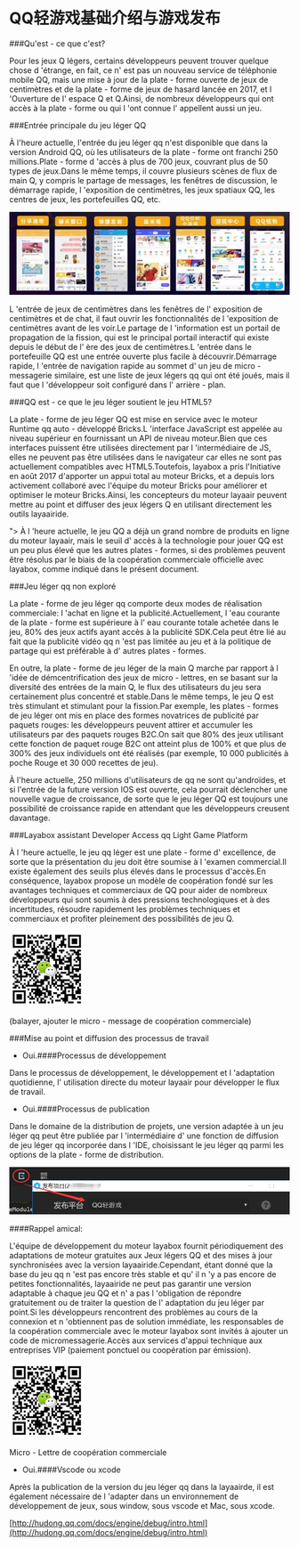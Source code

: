 # QQ轻游戏基础介绍与游戏发布

###Qu'est - ce que c'est?

Pour les jeux Q légers, certains développeurs peuvent trouver quelque chose d 'étrange, en fait, ce n' est pas un nouveau service de téléphonie mobile QQ, mais une mise à jour de la plate - forme ouverte de jeux de centimètres et de la plate - forme de jeux de hasard lancée en 2017, et l 'Ouverture de l' espace Q et Q.Ainsi, de nombreux développeurs qui ont accès à la plate - forme ou qui l 'ont connue l' appellent aussi un jeu.



###Entrée principale du jeu léger QQ

À l'heure actuelle, l'entrée du jeu léger qq n'est disponible que dans la version Android QQ, où les utilisateurs de la plate - forme ont franchi 250 millions.Plate - forme d 'accès à plus de 700 jeux, couvrant plus de 50 types de jeux.Dans le même temps, il couvre plusieurs scènes de flux de main Q, y compris le partage de messages, les fenêtres de discussion, le démarrage rapide, l 'exposition de centimètres, les jeux spatiaux QQ, les centres de jeux, les portefeuilles QQ, etc.

![图2](img/1.jpg) 


L 'entrée de jeux de centimètres dans les fenêtres de l' exposition de centimètres et de chat, il faut ouvrir les fonctionnalités de l 'exposition de centimètres avant de les voir.Le partage de l 'information est un portail de propagation de la fission, qui est le principal portail interactif qui existe depuis le début de l' ère des jeux de centimètres.L 'entrée dans le portefeuille QQ est une entrée ouverte plus facile à découvrir.Démarrage rapide, l 'entrée de navigation rapide au sommet d' un jeu de micro - messagerie similaire, est une liste de jeux légers qq qui ont été joués, mais il faut que l 'développeur soit configuré dans l' arrière - plan.



###QQ est - ce que le jeu léger soutient le jeu HTML5?

La plate - forme de jeu léger QQ est mise en service avec le moteur Runtime qq auto - développé Bricks.L 'interface JavaScript est appelée au niveau supérieur en fournissant un API de niveau moteur.Bien que ces interfaces puissent être utilisées directement par l 'intermédiaire de JS, elles ne peuvent pas être utilisées dans le navigateur car elles ne sont pas actuellement compatibles avec HTML5.Toutefois, layabox a pris l'Initiative en août 2017 d'apporter un appui total au moteur Bricks, et a depuis lors activement collaboré avec l'équipe du moteur Bricks pour améliorer et optimiser le moteur Bricks.Ainsi, les concepteurs du moteur layaair peuvent mettre au point et diffuser des jeux légers Q en utilisant directement les outils layaairide.

"> À l 'heure actuelle, le jeu QQ a déjà un grand nombre de produits en ligne du moteur layaair, mais le seuil d' accès à la technologie pour jouer QQ est un peu plus élevé que les autres plates - formes, si des problèmes peuvent être résolus par le biais de la coopération commerciale officielle avec layabox, comme indiqué dans le présent document.

###Jeu léger qq non exploré

La plate - forme de jeu léger qq comporte deux modes de réalisation commerciale: l 'achat en ligne et la publicité.Actuellement, l 'eau courante de la plate - forme est supérieure à l' eau courante totale achetée dans le jeu, 80% des jeux actifs ayant accès à la publicité SDK.Cela peut être lié au fait que la publicité vidéo qq n 'est pas limitée au jeu et à la politique de partage qui est préférable à d' autres plates - formes.



En outre, la plate - forme de jeu léger de la main Q marche par rapport à l 'idée de démcentrification des jeux de micro - lettres, en se basant sur la diversité des entrées de la main Q, le flux des utilisateurs du jeu sera certainement plus concentré et stable.Dans le même temps, le jeu Q est très stimulant et stimulant pour la fission.Par exemple, les plates - formes de jeu léger ont mis en place des formes novatrices de publicité par paquets rouges: les développeurs peuvent attirer et accumuler les utilisateurs par des paquets rouges B2C.On sait que 80% des jeux utilisant cette fonction de paquet rouge B2C ont atteint plus de 100% et que plus de 300% des jeux individuels ont été réalisés (par exemple, 10 000 publicités à poche Rouge et 30 000 recettes de jeu).



À l'heure actuelle, 250 millions d'utilisateurs de qq ne sont qu'androïdes, et si l'entrée de la future version IOS est ouverte, cela pourrait déclencher une nouvelle vague de croissance, de sorte que le jeu léger QQ est toujours une possibilité de croissance rapide en attendant que les développeurs creusent davantage.



###Layabox assistant Developer Access qq Light Game Platform

À l 'heure actuelle, le jeu qq léger est une plate - forme d' excellence, de sorte que la présentation du jeu doit être soumise à l 'examen commercial.Il existe également des seuils plus élevés dans le processus d'accès.En conséquence, layabox propose un modèle de coopération fondé sur les avantages techniques et commerciaux de QQ pour aider de nombreux développeurs qui sont soumis à des pressions technologiques et à des incertitudes, résoudre rapidement les problèmes techniques et commerciaux et profiter pleinement des possibilités de jeu Q.

![图](img/wechat.jpg) 


(balayer, ajouter le micro - message de coopération commerciale)



###Mise au point et diffusion des processus de travail

- Oui.####Processus de développement

Dans le processus de développement, le développement et l 'adaptation quotidienne, l' utilisation directe du moteur layaair pour développer le flux de travail.

- Oui.####Processus de publication

Dans le domaine de la distribution de projets, une version adaptée à un jeu léger qq peut être publiée par l 'intermédiaire d' une fonction de diffusion de jeu léger qq incorporée dans l 'IDE, choisissant le jeu léger qq parmi les options de la plate - forme de distribution.

![发布项目图片](img/2-1.png) 



####Rappel amical:

L'équipe de développement du moteur layabox fournit périodiquement des adaptations de moteur gratuites aux Jeux légers QQ et des mises à jour synchronisées avec la version layaairide.Cependant, étant donné que la base du jeu qq n 'est pas encore très stable et qu' il n 'y a pas encore de petites fonctionnalités, layaairide ne peut pas garantir une version adaptable à chaque jeu QQ et n' a pas l 'obligation de répondre gratuitement ou de traiter la question de l' adaptation du jeu léger par point.Si les développeurs rencontrent des problèmes au cours de la connexion et n 'obtiennent pas de solution immédiate, les responsables de la coopération commerciale avec le moteur layabox sont invités à ajouter un code de micromessagerie.Accès aux services d'appui technique aux entreprises VIP (paiement ponctuel ou coopération par émission).



 ![图](img/wechat.jpg) 


Micro - Lettre de coopération commerciale

- Oui.####Vscode ou xcode

Après la publication de la version du jeu léger qq dans la layaairde, il est également nécessaire de l 'adapter dans un environnement de développement de jeux, sous window, sous vscode et Mac, sous xcode.

[http://hudong.qq.com/docs/engine/debug/intro.html](http://hudong.qq.com/docs/engine/debug/intro.html)



